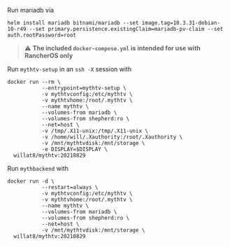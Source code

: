 Run mariadb via

    helm install mariadb bitnami/mariadb --set image.tag=10.3.31-debian-10-r49 --set primary.persistence.existingClaim=mariadb-pv-claim --set auth.rootPassword=root

> &#x26a0;&#xfe0f; **The included `docker-compose.yml` is intended for use with RancherOS only**

Run `mythtv-setup` in an `ssh -X` session with

    docker run --rm \
               --entrypoint=mythtv-setup \
               -v mythtvconfig:/etc/mythtv \
               -v mythtvhome:/root/.mythtv \
               --name mythtv \
               --volumes-from mariadb \
               --volumes-from shepherd:ro \
               --net=host \
               -v /tmp/.X11-unix:/tmp/.X11-unix \
               -v /home/will/.Xauthority:/root/.Xauthority \
               -v /mnt/mythtvdisk:/mnt/storage \
               -e DISPLAY=$DISPLAY \
      willat8/mythtv:20210829

Run `mythbackend` with

    docker run -d \
               --restart=always \
               -v mythtvconfig:/etc/mythtv \
               -v mythtvhome:/root/.mythtv \
               --name mythtv \
               --volumes-from mariadb \
               --volumes-from shepherd:ro \
               --net=host \
               -v /mnt/mythtvdisk:/mnt/storage \
      willat8/mythtv:20210829

